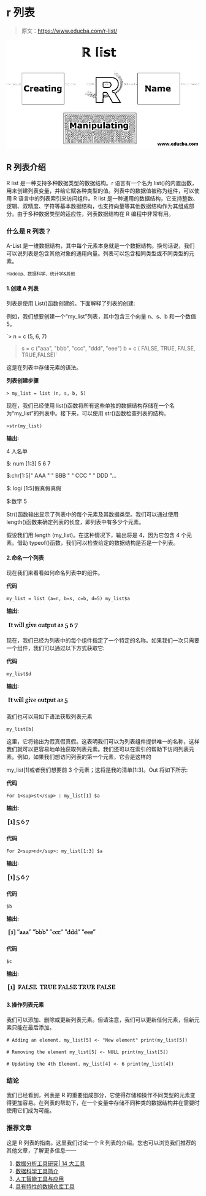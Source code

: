 # r 列表

> 原文：<https://www.educba.com/r-list/>

![R list](img/d4b0b16e39528cbc4c9260debc9689ed.png)



## R 列表介绍

R list 是一种支持多种数据类型的数据结构。r 语言有一个名为 list()的内置函数，用来创建列表变量，并给它赋各种类型的值。列表中的数据值被称为组件，可以使用 R 语言中的列表索引来访问组件。R list 是一种通用的数据结构，它支持整数、逻辑、双精度、字符等基本数据结构，也支持向量等其他数据结构作为其组成部分。由于多种数据类型的适应性，列表数据结构在 R 编程中非常有用。

### 什么是 R 列表？

A-List 是一维数据结构，其中每个元素本身就是一个数据结构。换句话说，我们可以说列表是包含其他对象的通用向量。列表可以包含相同类型或不同类型的元素。

<small>Hadoop、数据科学、统计学&其他</small>

#### 1.创建 A 列表

列表是使用 List()函数创建的。下面解释了列表的创建:

例如，我们想要创建一个“my_list”列表，其中包含三个向量 n、s、b 和一个数值 5。

`> n = c (5, 6, 7)
> s = c ("aaa", "bbb", "ccc", "ddd", "eee")
> b = c ( FALSE, TRUE, FALSE, TRUE,FALSE)`

这是在列表中存储元素的语法。

**列表创建步骤**

`> my_list = list (n, s, b, 5)`

现在，我们已经使用 list()函数将所有这些单独的数据结构存储在一个名为“my_list”的列表中。接下来，可以使用 str()函数检查列表的结构。

`>str(my_list)`

**输出:**

4 人名单

$: num [1:3] 5 6 7

$:chr[1:5]" AAA " " BBB " " CCC " " DDD "…

$: logi [1:5]假真假真假

$:数字 5

Str()函数输出显示了列表中的每个元素及其数据类型。我们可以通过使用 length()函数来确定列表的长度，即列表中有多少个元素。

假设我们用:length (my_list)。在这种情况下，输出将是 4，因为它包含 4 个元素。借助 typeof()函数，我们可以检查给定的数据结构是否是一个列表。

#### 2.命名一个列表

现在我们来看看如何命名列表中的组件。

**代码**

`my_list = list (a=n, b=s, c=b, d=5)
my_list$a`

**输出:**

![R list5](img/d371ea02ff4f6067c2777b9d62f38a25.png)



现在，我们已经为列表中的每个组件指定了一个特定的名称。如果我们一次只需要一个组件，我们可以通过以下方式获取它:

**代码**

`my_list$d`

**输出:**

![R list6](img/6993001bc62081919777e6faa9cc7e31.png)



我们也可以用如下语法获取列表元素

`my_list[b]`

这里，它将输出为假真假真假。这表明我们可以为列表组件提供唯一的名称，这样我们就可以更容易地单独获取列表元素。我们还可以在索引的帮助下访问列表元素。例如，如果我们想访问列表的第一个元素，它会是这样的

my_list[1]或者我们想要前 3 个元素；这将是我的清单[1:3]。Out 将如下所示:

**代码**

`For 1<sup>st</sup> : my_list[1] $a`

**输出:**

![my_list output](img/868f1c75ac594d2f3807bfc5fa8f0d7d.png)



**代码**

`For 2<sup>nd</sup>: my_list[1:3] $a`

**输出:**

![my_list output](img/b192462b9a39f684cbccdcc7b23968cf.png)



**代码**

`$b`

**输出:**

![my_list output](img/64ee90bd6a5ee05b3f1f402231eec64c.png)



**代码**

`$c`

**输出:**

![R list3](img/a9189824f5595289474acb531f9bf436.png)



#### 3.操作列表元素

我们可以添加、删除或更新列表元素。但请注意，我们可以更新任何元素，但新元素只能在最后添加。

`# Adding an element.
my_list[5] <- "New element"
print(my_list[5])`

`# Removing the element
my_list[5] <- NULL
print(my_list[5])`

`# Updating the 4th Element.
my_list[4] <- 6
print(my_list[4])`

### 结论

我们已经看到，列表是 R 的重要组成部分，它使得存储和操作不同类型的元素变得更加容易。在列表的帮助下，在一个变量中存储不同种类的数据结构并在需要时使用它们成为可能。

### 推荐文章

这是 R 列表的指南。这里我们讨论一个 R 列表的介绍。您也可以浏览我们推荐的其他文章，了解更多信息——

1.  [数据分析工具研究| 14 大工具](https://www.educba.com/data-analysis-tools-for-research/)
2.  [数据科学工具简介](https://www.educba.com/data-science-tools/)
3.  [人工智能工具与应用](https://www.educba.com/artificial-intelligence-tools/)
4.  [具有特性的数据仓库工具](https://www.educba.com/data-warehouse-tools/)






